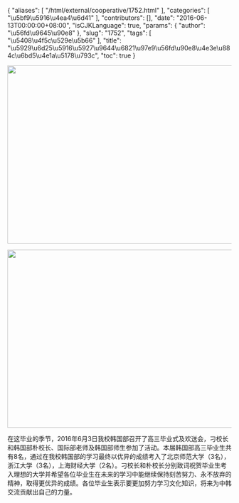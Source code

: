 {
    "aliases": [
        "/html/external/cooperative/1752.html"
    ],
    "categories": [
        "\u5bf9\u5916\u4ea4\u6d41"
    ],
    "contributors": [],
    "date": "2016-06-13T00:00:00+08:00",
    "isCJKLanguage": true,
    "params": {
        "author": "\u56fd\u9645\u90e8"
    },
    "slug": "1752",
    "tags": [
        "\u5408\u4f5c\u529e\u5b66"
    ],
    "title": "\u5929\u6d25\u5916\u5927\u9644\u6821\u97e9\u56fd\u90e8\u4e3e\u884c\u6bd5\u4e1a\u5178\u793c",
    "toc": true
}


<img
    src="https://cdn.tfls.online/mirror/full/995c63eeb3aa0470e18b52856bda7af4b900ed70.jpg"
    style="display:block;margin-left:auto;margin-right:auto;"
    decoding="async"
    fetchpriority="auto"
    loading="lazy"
    height="401"
    width="600"
/>





<img
    src="https://cdn.tfls.online/mirror/full/9642e6e4f1f977a89c88fad665b7d601453ce4db.jpg"
    style="display:block;margin-left:auto;margin-right:auto;"
    decoding="async"
    fetchpriority="auto"
    loading="lazy"
    height="401"
    width="600"
/>







在这毕业的季节，2016年6月3日我校韩国部召开了高三毕业式及欢送会，刁校长和韩国部朴校长、国际部老师及韩国部师生参加了活动。本届韩国部高三毕业生共有8名，通过在我校韩国部的学习最终以优异的成绩考入了北京师范大学（3名），浙江大学（3名），上海财经大学（2名）。刁校长和朴校长分别致词祝贺毕业生考入理想的大学并希望各位毕业生在未来的学习中能继续保持刻苦努力、永不放弃的精神，取得更优异的成绩。各位毕业生表示要更加努力学习文化知识，将来为中韩交流贡献出自己的力量。




